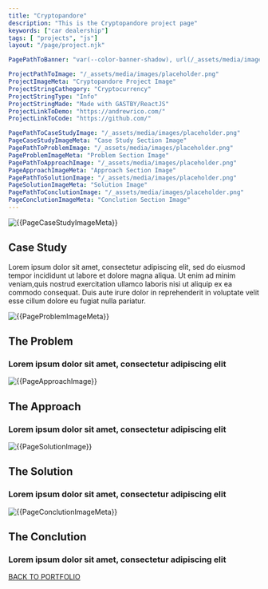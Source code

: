 ```yaml
---
title: "Cryptopandore"
description: "This is the Cryptopandore project page"
keywords: ["car dealership"]
tags: [ "projects", "js"]
layout: "/page/project.njk"

PagePathToBanner: "var(--color-banner-shadow), url(/_assets/media/images/abstract-1.jpg)"

ProjectPathToImage: "/_assets/media/images/placeholder.png"
ProjectImageMeta: "Cryptopandore Project Image"
ProjectStringCathegory: "Cryptocurrency"
ProjectStringType: "Info"
ProjectStringMade: "Made with GASTBY/ReactJS"
ProjectLinkToDemo: "https://andrewrico.com/"
ProjectLinkToCode: "https://github.com/"

PagePathToCaseStudyImage: "/_assets/media/images/placeholder.png"
PageCaseStudyImageMeta: "Case Study Section Image"
PagePathToProblemImage: "/_assets/media/images/placeholder.png"
PageProblemImageMeta: "Problem Section Image"
PagePathToApproachImage: "/_assets/media/images/placeholder.png"
PageApproachImageMeta: "Approach Section Image"
PagePathToSolutionImage: "/_assets/media/images/placeholder.png"
PageSolutionImageMeta: "Solution Image"
PagePathToConclutionImage: "/_assets/media/images/placeholder.png"
PageConclutionImageMeta: "Conclution Section Image"
---
```


<!-- PROJECT PAGE 
================================ -->


<!-- Case Study
================================ -->
<img src="{{PagePathToCaseStudyImage}}" 
alt="{{PageCaseStudyImageMeta}}" 
title="{{PageCaseStudyImageMeta}}" />
<div id="case-study">

## Case Study 
Lorem ipsum dolor sit amet, consectetur adipiscing elit, sed do eiusmod tempor incididunt ut labore et dolore magna aliqua. Ut enim ad minim veniam,quis nostrud exercitation ullamco laboris nisi ut aliquip ex ea commodo consequat. Duis aute irure dolor in reprehenderit in voluptate velit esse cillum dolore eu fugiat nulla pariatur.

</div>

<!-- problem
================================ -->

<img src="{{PagePathToProblemImage}}" 
alt="{{PageProblemImageMeta}}" 
title="{{PageProblemImageMeta}}" />
<div id="problem">

## The Problem 
### Lorem ipsum dolor sit amet, consectetur adipiscing elit

</div>

<!-- approch
================================ -->

<img src="{{PagePathToApproachImage}}" 
alt="{{PageApproachImage}}" 
title="{{PageApproachImage}}" />
<div id="approach" markdown="1">

## The Approach
### Lorem ipsum dolor sit amet, consectetur adipiscing elit

</div>

<!-- solution
================================ -->

<img src="{{PagePathToSolutionImage}}" 
Meta="{{PageSolutionImage}}" 
title="{{PageSolutionImage}}" />
<div id="solution">

## The Solution
### Lorem ipsum dolor sit amet, consectetur adipiscing elit

</div>

<!-- conclution
================================ -->

<img src="{{PagePathToConclutionImage}}" 
Meta="{{PageConclutionImageMeta}}" 
title="{{PageConclutionImageMeta}}" />
<div id="conclution">

## The Conclution
### Lorem ipsum dolor sit amet, consectetur adipiscing elit


</div>

<a href="/portfolio">BACK TO PORTFOLIO</a>












